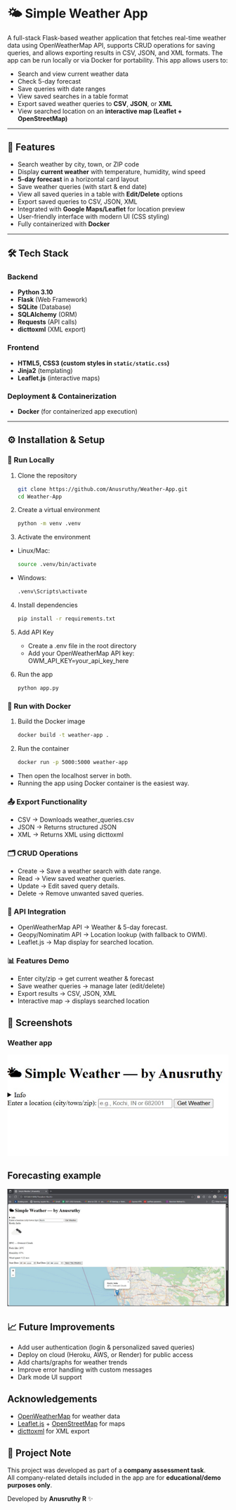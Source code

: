 # 🌤 Simple Weather App  

A full-stack Flask-based weather application that fetches real-time weather data using OpenWeatherMap API, supports CRUD operations for saving queries, and allows exporting results in CSV, JSON, and XML formats.
The app can be run locally or via Docker for portability.
This app allows users to:  
- Search and view current weather data 
- Check 5-day forecast 
- Save queries with date ranges  
- View saved searches in a table format   
- Export saved weather queries to **CSV**, **JSON**, or **XML**   
- View searched location on an **interactive map (Leaflet + OpenStreetMap)**   

---

## 🚀 Features  
- Search weather by city, town, or ZIP code  
- Display **current weather** with temperature, humidity, wind speed  
- **5-day forecast** in a horizontal card layout  
- Save weather queries (with start & end date)  
- View all saved queries in a table with **Edit/Delete** options  
- Export saved queries to CSV, JSON, XML  
- Integrated with **Google Maps/Leaflet** for location preview  
- User-friendly interface with modern UI (CSS styling)  
- Fully containerized with **Docker**  

---

## 🛠️ Tech Stack  

### Backend  
- **Python 3.10**  
- **Flask** (Web Framework)  
- **SQLite** (Database)  
- **SQLAlchemy** (ORM)  
- **Requests** (API calls)  
- **dicttoxml** (XML export)  

### Frontend  
- **HTML5, CSS3 (custom styles in `static/static.css`)**  
- **Jinja2** (templating)  
- **Leaflet.js** (interactive maps)  

### Deployment & Containerization  
- **Docker** (for containerized app execution)  

---

## ⚙️ Installation & Setup  

### 🔹 Run Locally  
1. Clone the repository  
   ```bash
   git clone https://github.com/Anusruthy/Weather-App.git
   cd Weather-App
   ```

2. Create a virtual environment
   ```bash
   python -m venv .venv
   ```

3. Activate the environment
- Linux/Mac:
   ```bash
   source .venv/bin/activate
   ```
- Windows:
  ```bash
  .venv\Scripts\activate
  ```

4. Install dependencies
   ```bash
   pip install -r requirements.txt
   ```

5. Add API Key
   - Create a .env file in the root directory
   - Add your OpenWeatherMap API key:
       OWM_API_KEY=your_api_key_here

6. Run the app
   ```bash
   python app.py
   ```

### 🐳 Run with Docker
1. Build the Docker image
   ```bash
   docker build -t weather-app .
   ```

2. Run the container
   ```bash
   docker run -p 5000:5000 weather-app
   ```
- Then open the localhost server in both.
- Running the app using Docker container is the easiest way.


### 📤 Export Functionality
- CSV → Downloads weather_queries.csv
- JSON → Returns structured JSON
- XML → Returns XML using dicttoxml


### 🗂️ CRUD Operations
- Create → Save a weather search with date range.
- Read → View saved weather queries.
- Update → Edit saved query details.
- Delete → Remove unwanted saved queries.


### 🔑 API Integration
- OpenWeatherMap API → Weather & 5-day forecast.
- Geopy/Nominatim API → Location lookup (with fallback to OWM).
- Leaflet.js → Map display for searched location.


### 📊 Features Demo
- Enter city/zip → get current weather & forecast
- Save weather queries → manage later (edit/delete)
- Export results → CSV, JSON, XML
- Interactive map → displays searched location


## 📸 Screenshots  

### Weather app
![Weather App](images/Weather_app.jpg)  

## Forecasting example 
![Forecasting example ](images/Forecasting_example.jpg)


## 📈 Future Improvements  
- Add user authentication (login & personalized saved queries)  
- Deploy on cloud (Heroku, AWS, or Render) for public access  
- Add charts/graphs for weather trends  
- Improve error handling with custom messages  
- Dark mode UI support  


## Acknowledgements  
- [OpenWeatherMap](https://openweathermap.org/) for weather data  
- [Leaflet.js](https://leafletjs.com/) + [OpenStreetMap](https://www.openstreetmap.org/) for maps  
- [dicttoxml](https://github.com/quandyfactory/dicttoxml) for XML export  


## 📜 Project Note  
This project was developed as part of a **company assessment task**.  
All company-related details included in the app are for **educational/demo purposes only**.  

Developed by **Anusruthy R** ✨  








